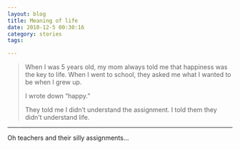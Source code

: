```yaml
---
layout: blog
title: Meaning of life
date: 2010-12-5 00:30:16
category: stories
tags:

---
```


> When I was 5 years old, my mom always told me that happiness was the key to life. When I went to school, they asked me what I wanted to be when I grew up.
>
> I wrote down “happy.”
> 
> They told me I didn’t understand the assignment. I told them they didn’t understand life.

***

Oh teachers and their silly assignments…

